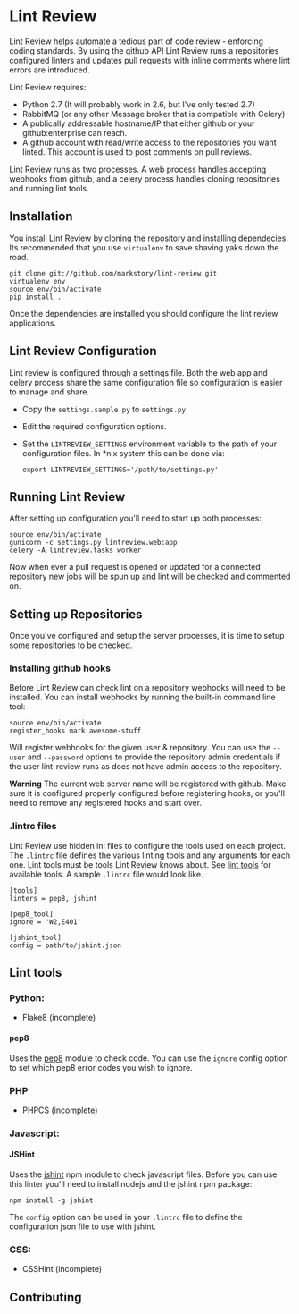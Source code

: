 # Lint Review

Lint Review helps automate a tedious part of code review - enforcing coding
standards. By using the github API Lint Review runs a repositories configured linters
and updates pull requests with inline comments where lint errors are introduced.

Lint Review requires:

* Python 2.7 (It will probably work in 2.6, but I've only tested 2.7)
* RabbitMQ (or any other Message broker that is compatible with Celery)
* A publically addressable hostname/IP that either github or your github:enterprise
  can reach.
* A github account with read/write access to the repositories you want linted. This
  account is used to post comments on pull reviews.

Lint Review runs as two processes. A web process handles accepting webhooks from github,
and a celery process handles cloning repositories and running lint tools.


## Installation

You install Lint Review by cloning the repository and installing dependecies.
Its recommended that you use `virtualenv` to save shaving yaks down the road.

    git clone git://github.com/markstory/lint-review.git
    virtualenv env
    source env/bin/activate
    pip install .

Once the dependencies are installed you should configure the lint review applications.


## Lint Review Configuration

Lint review is configured through a settings file. Both the web app and celery process
share the same configuration file so configuration is easier to manage and share.

* Copy the `settings.sample.py` to `settings.py`
* Edit the required configuration options.
* Set the `LINTREVIEW_SETTINGS` environment variable to the path
  of your configuration files. In \*nix system this can be done via:

      export LINTREVIEW_SETTINGS='/path/to/settings.py'


## Running Lint Review

After setting up configuration you'll need to start up both processes:

    source env/bin/activate
    gunicorn -c settings.py lintreview.web:app
    celery -A lintreview.tasks worker

Now when ever a pull request is opened or updated for a connected repository
new jobs will be spun up and lint will be checked and commented on.


## Setting up Repositories

Once you've configured and setup the server processes, it is time to setup some
repositories to be checked.

### Installing github hooks

Before Lint Review can check lint on a repository webhooks will need to be installed.
You can install webhooks by running the built-in command line tool:

    source env/bin/activate
    register_hooks mark awesome-stuff

Will register webhooks for the given user & repository. You can use the `--user` and `--password`
options to provide the repository admin credentials if the user lint-review runs as does
not have admin access to the repository.

**Warning** The current web server name will be registered with github. Make sure
it is configured properly configured before registering hooks, or you'll need to remove
any registered hooks and start over.

### .lintrc files

Lint Review use hidden ini files to configure the tools used on each project. The
`.lintrc` file defines the various linting tools and any arguments for each one. Lint
tools must be tools Lint Review knows about. See [lint tools](#lint-tools) for available
tools. A sample `.lintrc` file would look like.

    [tools]
    linters = pep8, jshint

    [pep8_tool]
    ignore = 'W2,E401'

    [jshint_tool]
    config = path/to/jshint.json

## Lint tools

### Python:
* Flake8 (incomplete)

#### pep8

Uses the [pep8](http://pypi.python.org/pypi/pep8/1.2) module to check code. You
can use the `ignore` config option to set which pep8 error codes you wish to ignore.

### PHP
* PHPCS (incomplete)

### Javascript:

#### JSHint

Uses the [jshint](http://jshint.org/) npm module to check javascript files. Before
you can use this linter you'll need to install nodejs and the jshint npm package:

    npm install -g jshint

The `config` option can be used in your `.lintrc` file to define the configuration
json file to use with jshint.

### CSS:
* CSSHint (incomplete)

## Contributing

